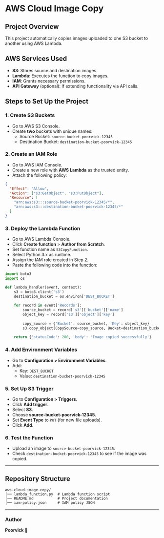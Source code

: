 # AWS Cloud Image Copy

## Project Overview
This project automatically copies images uploaded to one S3 bucket to another using AWS Lambda.

## AWS Services Used
- **S3**: Stores source and destination images.
- **Lambda**: Executes the function to copy images.
- **IAM**: Grants necessary permissions.
- **API Gateway** (optional): If extending functionality via API calls.

## Steps to Set Up the Project

### 1. Create S3 Buckets
- Go to AWS S3 Console.
- Create **two** buckets with unique names:
  - Source Bucket: `source-bucket-poorvick-12345`
  - Destination Bucket: `destination-bucket-poorvick-12345`

### 2. Create an IAM Role
- Go to AWS IAM Console.
- Create a new role with **AWS Lambda** as the trusted entity.
- Attach the following policy:

```json
{
  "Effect": "Allow",
  "Action": ["s3:GetObject", "s3:PutObject"],
  "Resource": [
    "arn:aws:s3:::source-bucket-poorvick-12345/*",
    "arn:aws:s3:::destination-bucket-poorvick-12345/*"
  ]
}
```

### 3. Deploy the Lambda Function
- Go to AWS Lambda Console.
- Click **Create function** > **Author from Scratch**.
- Set function name as `S3CopyFunction`.
- Select Python 3.x as runtime.
- Assign the IAM role created in Step 2.
- Paste the following code into the function:

```python
import boto3
import os

def lambda_handler(event, context):
    s3 = boto3.client('s3')
    destination_bucket = os.environ['DEST_BUCKET']
    
    for record in event['Records']:
        source_bucket = record['s3']['bucket']['name']
        object_key = record['s3']['object']['key']
        
        copy_source = {'Bucket': source_bucket, 'Key': object_key}
        s3.copy_object(CopySource=copy_source, Bucket=destination_bucket, Key=object_key)
    
    return {'statusCode': 200, 'body': 'Image copied successfully'}
```

### 4. Add Environment Variables
- Go to **Configuration > Environment Variables**.
- Add:
  - Key: `DEST_BUCKET`
  - Value: `destination-bucket-poorvick-12345`

### 5. Set Up S3 Trigger
- Go to **Configuration > Triggers**.
- Click **Add trigger**.
- Select **S3**.
- Choose **source-bucket-poorvick-12345**.
- Set **Event Type** to `PUT` (for new file uploads).
- Click **Add**.

### 6. Test the Function
- Upload an image to `source-bucket-poorvick-12345`.
- Check `destination-bucket-poorvick-12345` to see if the image was copied.

---

## Repository Structure
```
aws-cloud-image-copy/
│── lambda_function.py  # Lambda function script
│── README.md           # Project documentation
│── iam-policy.json     # IAM policy JSON
```
---
### Author
**Poorvick** 🚀

